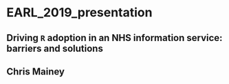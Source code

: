 # EARL_2019_presentation
 
## Driving `R` adoption in an NHS information service: barriers and solutions

## Chris Mainey
